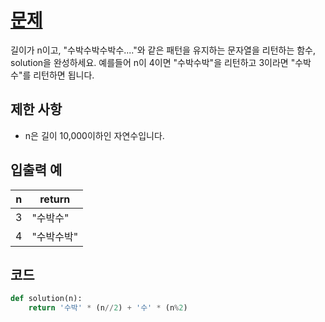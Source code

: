 # [문제](https://programmers.co.kr/learn/courses/30/lessons/12922)  
길이가 n이고, "수박수박수박수...."와 같은 패턴을 유지하는 문자열을 리턴하는 함수, solution을 완성하세요. 예를들어 n이 4이면 "수박수박"을 리턴하고 3이라면 "수박수"를 리턴하면 됩니다.

## 제한 사항  
- n은 길이 10,000이하인 자연수입니다.
## 입출력 예  
|n|return|
|-----|-----|
|3|"수박수"|
|4|"수박수박"|
## 코드  

```python
def solution(n):
    return '수박' * (n//2) + '수' * (n%2)
```
